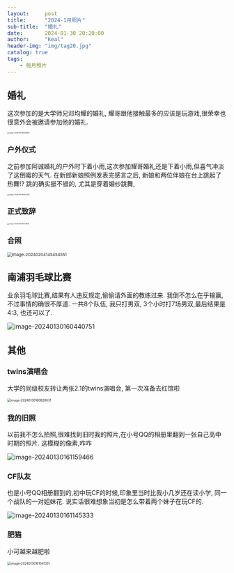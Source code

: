 ```yaml
---
layout:     post
title:      "2024-1月照片"
sub-title:  "婚礼"
date:       2024-01-30 20:20:00
author:     "Keal"
header-img: "img/tag20.jpg"
catalog: true
tags:
    - 每月照片
---
```


## 婚礼

这次参加的是大学师兄邓均耀的婚礼, 耀哥跟他接触最多的应该是玩游戏,很荣幸也很意外会被邀请参加他的婚礼.

<img src="https://raw.githubusercontent.com/kneed/typora_img_respository/main/typora/202401301612417.png" alt="image-20240130160342806" style="zoom: 25%;" />

### 户外仪式

之前参加阿诚婚礼的户外时下着小雨,这次参加耀哥婚礼还是下着小雨,但喜气冲淡了这倒霉的天气. 在新郎新娘照例发表完感言之后, 新娘和两位伴娘在台上跳起了热舞!? 跳的确实挺不错的, 尤其是穿着婚纱跳舞,

<img src="https://raw.githubusercontent.com/kneed/typora_img_respository/main/typora/202401301612934.png" alt="image-20240130160400553" style="zoom:25%;" />

### 正式致辞

<img src="https://raw.githubusercontent.com/kneed/typora_img_respository/main/typora/202401301612341.png" alt="image-20240130160413829" style="zoom:25%;" />

### 合照

<img src="https://raw.githubusercontent.com/kneed/typora_img_respository/main/typora/202402041455926.png" alt="image-20240204145454551" style="zoom:67%;" />

## 南浦羽毛球比赛

业余羽毛球比赛,结果有人违反规定,偷偷请外面的教练过来. 我倒不怎么在乎输赢, 不过事情的确很不厚道. 一共8个队伍, 我只打男双, 3个小时打7场男双,最后结果是4:3, 也还可以了.

<img src="https://raw.githubusercontent.com/kneed/typora_img_respository/main/typora/202401301612180.png" alt="image-20240130160440751"  />

## 其他

### twins演唱会

大学的同级校友转让两张2.1的twins演唱会, 第一次准备去红馆啦

<img src="https://raw.githubusercontent.com/kneed/typora_img_respository/main/typora/202401301612762.png" alt="image-20240130160628031" style="zoom:50%;" />

### 我的旧照

以前我不怎么拍照,很难找到旧时我的照片,在小号QQ的相册里翻到一张自己高中时期的照片. 这模糊的像素,咋咋

![image-20240130161159466](https://raw.githubusercontent.com/kneed/typora_img_respository/main/typora/202401301612829.png)

### CF队友

也是小号QQ相册翻到的,初中玩CF的时候,印象里当时比我小几岁还在读小学, 同一个战队的一对姐妹花. 说实话很难想象当初是怎么带着两个妹子在玩CF的.

![image-20240130161145333](https://raw.githubusercontent.com/kneed/typora_img_respository/main/typora/202401301612025.png)

### 肥猫

小可越来越肥啦

<img src="https://raw.githubusercontent.com/kneed/typora_img_respository/main/typora/202401301612974.png" alt="image-20240130161041331" style="zoom:50%;" />